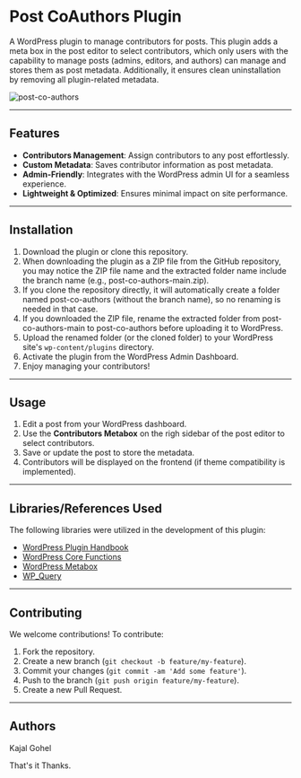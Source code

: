 # Post CoAuthors Plugin

A WordPress plugin to manage contributors for posts. This plugin adds a meta box in the post editor to select contributors, which only users with the capability to manage posts (admins, editors, and authors) can manage and stores them as post metadata. Additionally, it ensures clean uninstallation by removing all plugin-related metadata.

![post-co-authors](https://github.com/user-attachments/assets/c1da3caa-6638-4e32-9a53-16278961875c)


---

## Features
- **Contributors Management**: Assign contributors to any post effortlessly.
- **Custom Metadata**: Saves contributor information as post metadata.
- **Admin-Friendly**: Integrates with the WordPress admin UI for a seamless experience.
- **Lightweight & Optimized**: Ensures minimal impact on site performance.

---

## Installation
1. Download the plugin or clone this repository.
2. When downloading the plugin as a ZIP file from the GitHub repository, you may notice the ZIP file name and the extracted folder name include the branch name (e.g., post-co-authors-main.zip).
3. If you clone the repository directly, it will automatically create a folder named post-co-authors (without the branch name), so no renaming is needed in that case.
4. If you downloaded the ZIP file, rename the extracted folder from post-co-authors-main to post-co-authors before uploading it to WordPress.
5. Upload the renamed folder (or the cloned folder) to your WordPress site's `wp-content/plugins` directory.
6. Activate the plugin from the WordPress Admin Dashboard.
7. Enjoy managing your contributors!

---

## Usage
1. Edit a post from your WordPress dashboard.
2. Use the **Contributors Metabox** on the righ sidebar of the post editor to select contributors.
3. Save or update the post to store the metadata.
4. Contributors will be displayed on the frontend (if theme compatibility is implemented).

---

## Libraries/References Used
The following libraries were utilized in the development of this plugin:
- [WordPress Plugin Handbook](https://developer.wordpress.org/plugins/)
- [WordPress Core Functions](https://developer.wordpress.org/)
- [WordPress Metabox](https://developer.wordpress.org/reference/functions/add_meta_box/)
- [WP_Query](https://developer.wordpress.org/reference/classes/wp_query/)

---

## Contributing
We welcome contributions! To contribute:
1. Fork the repository.
2. Create a new branch (`git checkout -b feature/my-feature`).
3. Commit your changes (`git commit -am 'Add some feature'`).
4. Push to the branch (`git push origin feature/my-feature`).
5. Create a new Pull Request.

---

## Authors
Kajal Gohel

That's it Thanks.
